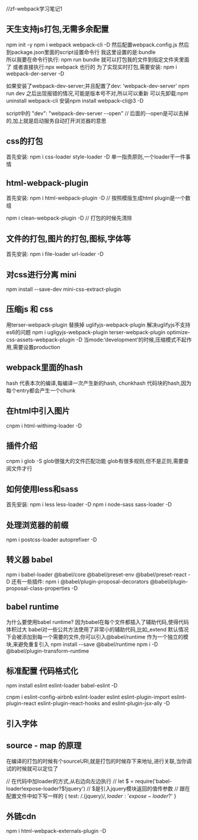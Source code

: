//zf-webpack学习笔记1

## 天生支持js打包,无需多余配置
npm init -y
npm i webpack webpack-cli -D
然后配置webpack.config.js
然后到package.json里面的script设置命令行
我这里设置的是:bundle    
所以我要在命令行执行: npm run bundle 就可以打包我的文件到指定文件夹里面了
或者直接执行:npx webpack 也行的
为了实现实时打包,需要安装: npm i webpack-der-server -D


如果安装了webpack-dev-server;并且配置了dev: ‘webpack-dev-server'
npm run dev  之后出现报错的情况,可能是版本号不对,所以可以重新
可以先卸载:npm uninstall webpack-cli
安装npm install webpack-cli@3 -D


script中的
"dev": "webpack-dev-server --open"  // 后面的--open是可以去掉的,加上就是启动服务自动打开浏览器的意思



## css的打包
首先安装: npm i css-loader style-loader -D
单一指责原则,一个loader干一件事情
  

## html-webpack-plugin
首先安装: npm i html-webpack-plugin -D   // 按照模版生成html
plugin是一个数组

npm i clean-webpack-plugin -D // 打包的时候先清除

## 文件的打包,图片的打包,图标,字体等
首先安装: npm i file-loader url-loader -D

## 对css进行分离 mini
npm install --save-dev mini-css-extract-plugin

## 压缩js 和 css
用terser-webpack-plugin 替换掉 uglifyjs-webpack-plugin 解决uglifyjs不支持es6的问题
npm i ugligyjs-webpack-plugin terser-webpack-plugin optimize-css-assets-webpack-plugin -D
当mode:‘development’的时候,压缩模式不起作用,需要设置production



## webpack里面的hash
hash 代表本次的编译,每编译一次产生新的hash,
chunkhash 代码块的hash,因为每个entry都会产生一个chunk

## 在html中引入图片
cnpm i html-withimg-loader -D

## 插件介绍
cnpm i glob -S
glob很强大的文件匹配功能
glob有很多规则,但不是正则,需要查阅文件才行

## 如何使用less和sass
首先安装: npm i less less-loader -D
        npm i node-sass sass-loader -D

## 处理浏览器的前缀
npm i postcss-loader autoprefixer -D

## 转义器 babel
npm i babel-loader @babel/core @babel/preset-env @babel/preset-react -D
还有一些插件: npm i @babel/plugin-proposal-decorators @babel/plugin-proposal-class-properties -D

## babel runtime 
为什么要使用babel runtime?
因为babel在每个文件都插入了辅助代码,使得代码体积过大
babel对一些公共方法使用了非常小的辅助代码,比如_extend
默认情况下会被添加到每一个需要的文件,你可以引入@babel/runtime 作为一个独立的模块,来避免重复引入
npm install --save @babel/runtime
npm i -D @babel/plugin-transform-runtime


## 标准配置 代码格式化
npm install eslint eslint-loader babel-eslint -D

cnpm i eslint-config-airbnb eslint-loader eslint eslint-plugin-import eslint-plugin-react eslint-plugin-react-hooks and eslint-plugin-jsx-ally -D

## 引入字体


## source - map 的原理
在编译的打包的时候有个sourceURl,就是打包的时候存下来地址,进行关联,当你调试的时候就可以定位了


// 在代码中加loader的方式,从右边向左边执行
// let $ = require('babel-loader!expose-loader?$!jquery')
// $是引入jquery模块返回的值传参数
// 跟在配置文件中如下写一样的
{
        test: /\.(jquery)$/,
        loader: 'expose-loader?$'
}


## 外链cdn
npm i html-webpack-externals-plugin -D
